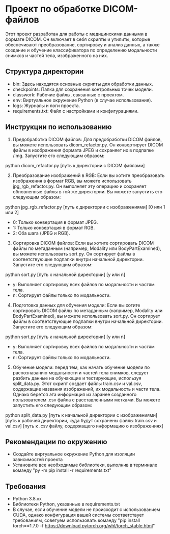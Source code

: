# Проект по обработке DICOM-файлов

Этот проект разработан для работы с медицинскими данными в формате DICOM. Он включает в себя скрипты и утилиты, которые обеспечивают преобразование, сортировку и анализ данных, а также создание и обучение классификатора по определению модальности снимков и частей тела, изображенного на них. 

## Структура директории

- bin: Здесь находятся основные скрипты для обработки данных.
- checkpoints: Папка для сохранения контрольных точек модели.
- classwork: Рабочие файлы, связанные с проектом.
- env: Виртуальное окружение Python (в случае использования).
- logs: Журналы и логи проекта.
- requirements.txt: Файл с настройками и конфигурациями.

## Инструкции по использованию

1. Предобработка DICOM файлов: Для предобработки DICOM файлов, вы можете использовать dicom_refactor.py. Он конвертирует DICOM файлы в изображения формата JPEG и сохраняет их в подпапке /img. Запустите его следующим образом:

python dicom_refactor.py [путь к директории с DICOM файлами]

2. Преобразование изображений в RGB: Если вы хотите преобразовать изображения в формат RGB, вы можете использовать jpg_rgb_refactor.py. Он выполняет эту операцию и сохраняет обновленные файлы в той же директории. Вы можете запустить его следующим образом:

python jpg_rgb_refactor.py [путь к директории с изображениями] [0 или 1 или 2]

   - 0: Только конвертация в формат JPEG.
   - 1: Только конвертация в формат RGB.
   - 2: Оба шага (JPEG и RGB).

3. Сортировка DICOM файлов: Если вы хотите сортировать DICOM файлы по метаданным (например, Modality или BodyPartExamined), вы можете использовать sort.py. Он сортирует файлы в соответствующие подпапки внутри начальной директории. Запустите его следующим образом:

python sort.py [путь к начальной директории] [y или n]

   - y: Выполняет сортировку всех файлов по модальности и частям тела.
   - n: Сортирует файлы только по модальности.

4. Подготовка данных для обучения модели: Если вы хотите сортировать DICOM файлы по метаданным (например, Modality или BodyPartExamined), вы можете использовать sort.py. Он сортирует файлы в соответствующие подпапки внутри начальной директории. Запустите его следующим образом:

python sort.py [путь к начальной директории] [y или n]

   - y: Выполняет сортировку всех файлов по модальности и частям тела.
   - n: Сортирует файлы только по модальности.

5. Обучение модели: перед тем, как начать обучение модели по распознаванию модальности и частей тела снимков, следует разбить данные на обучающие и тестирующие, используя split_data.py. Этот скрипт создает файлы train.csv и val.csv, содержащие названия изображений, их модальность и части тела. Однако берется эта информация из заранее созданного пользователем .csv файла с расставленными метками. Вы можете запустить его следующим образом:

python split_data.py [путь к начальной директории с изображениями] [путь к рабочей директории, куда будут сохранены файлы train.csv и val.csv] [путь к .csv файлу, содержащего информацию о изображениях]


## Рекомендации по окружению

- Создайте виртуальное окружение Python для изоляции зависимостей проекта
- Установите все необходимые библиотеки, выполнив в терминале команду "py -m pip install -r requirements.txt"

## Требования

- Python 3.8.xx
- Библиотеки Python, указанные в requirements.txt
- В случае, если обучение модели не происходит с использованием CUDA, однако конфигурация вашей системы соответствует требованиям, советуем использовать команду "pip install torch==1.7.0 -f https://download.pytorch.org/whl/torch_stable.html"

